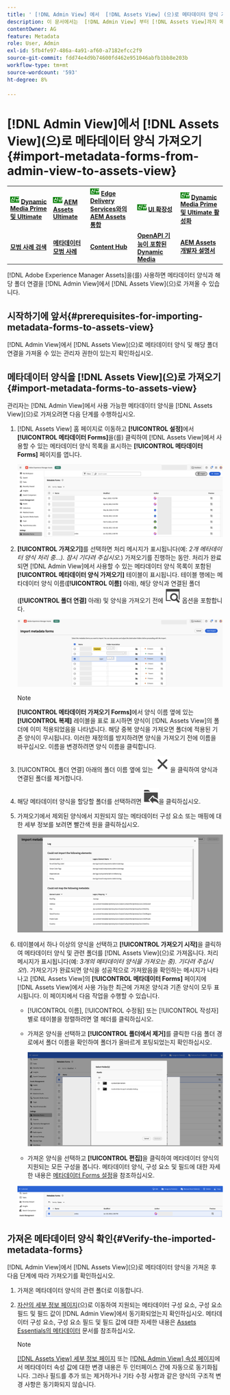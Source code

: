 ```yaml
---
title: ' [!DNL Admin View] 에서  [!DNL Assets View] (으)로 메타데이터 양식 가져오기'
description: 이 문서에서는  [!DNL Admin View] 부터 [!DNL Assets View]까지 메타데이터 양식을 가져오는 방법에 대해 설명합니다.
contentOwner: AG
feature: Metadata
role: User, Admin
exl-id: 5fb4fe97-486a-4a91-af60-a7182efcc2f9
source-git-commit: fdd74e4d9b74600fd462e951046abfb1bb8e203b
workflow-type: tm+mt
source-wordcount: '593'
ht-degree: 8%

---
```


# [!DNL Admin View]에서 [!DNL Assets View]&#x200B;(으)로 메타데이터 양식 가져오기 {#import-metadata-forms-from-admin-view-to-assets-view}

<table>
    <tr>
        <td>
            <sup style= "background-color:#008000; color:#FFFFFF; font-weight:bold"><i>신규</i></sup> <a href="/help/assets/dynamic-media/dm-prime-ultimate.md"><b>Dynamic Media Prime 및 Ultimate</b></a>
        </td>
        <td>
            <sup style= "background-color:#008000; color:#FFFFFF; font-weight:bold"><i>신규</i></sup> <a href="/help/assets/assets-ultimate-overview.md"><b>AEM Assets Ultimate</b></a>
        </td>
        <td>
            <sup style= "background-color:#008000; color:#FFFFFF; font-weight:bold"><i>신규</i></sup> <a href="/help/assets/integrate-aem-assets-edge-delivery-services.md"><b>Edge Delivery Services와의 AEM Assets 통합</b></a>
        </td>
        <td>
            <sup style= "background-color:#008000; color:#FFFFFF; font-weight:bold"><i>신규</i></sup> <a href="/help/assets/aem-assets-view-ui-extensibility.md"><b>UI 확장성</b></a>
        </td>
          <td>
            <sup style= "background-color:#008000; color:#FFFFFF; font-weight:bold"><i>신규</i></sup> <a href="/help/assets/dynamic-media/enable-dynamic-media-prime-and-ultimate.md"><b>Dynamic Media Prime 및 Ultimate 활성화</b></a>
        </td>
    </tr>
    <tr>
        <td>
            <a href="/help/assets/search-best-practices.md"><b>모범 사례 검색</b></a>
        </td>
        <td>
            <a href="/help/assets/metadata-best-practices.md"><b>메타데이터 모범 사례</b></a>
        </td>
        <td>
            <a href="/help/assets/product-overview.md"><b>Content Hub</b></a>
        </td>
        <td>
            <a href="/help/assets/dynamic-media-open-apis-overview.md"><b>OpenAPI 기능이 포함된 Dynamic Media</b></a>
        </td>
        <td>
            <a href="https://developer.adobe.com/experience-cloud/experience-manager-apis/"><b>AEM Assets 개발자 설명서</b></a>
        </td>
    </tr>
</table>

[!DNL Adobe Experience Manager Assets]을(를) 사용하면 메타데이터 양식과 해당 폴더 연결을 [!DNL Admin View]에서 [!DNL Assets View]&#x200B;(으)로 가져올 수 있습니다.

## 시작하기에 앞서{#prerequisites-for-importing-metadata-forms-to-assets-view}

[!DNL Admin View]에서 [!DNL Assets View]&#x200B;(으)로 메타데이터 양식 및 해당 폴더 연결을 가져올 수 있는 관리자 권한이 있는지 확인하십시오.

## 메타데이터 양식을 [!DNL Assets View]&#x200B;(으)로 가져오기{#import-metadata-forms-to-assets-view}

관리자는 [!DNL Admin View]에서 사용 가능한 메타데이터 양식을 [!DNL Assets View]&#x200B;(으)로 가져오려면 다음 단계를 수행하십시오.

1. [!DNL Assets View] 홈 페이지로 이동하고 **[!UICONTROL 설정]**&#x200B;에서 **[!UICONTROL 메타데이터 Forms]**&#x200B;을(를) 클릭하여 [!DNL Assets View]에서 사용할 수 있는 메타데이터 양식 목록을 표시하는 **[!UICONTROL 메타데이터 Forms]** 페이지를 엽니다.

   ![메타데이터 양식 페이지](/help/assets/assets/metadata-forms-page.png)

1. **[!UICONTROL 가져오기]**&#x200B;를 선택하면 처리 메시지가 표시됩니다(예: *2개 메타데이터 양식 처리 중...). 잠시 기다려 주십시오.*) 가져오기를 진행하는 동안. 처리가 완료되면 [!DNL Admin View]에서 사용할 수 있는 메타데이터 양식 목록이 포함된 **[!UICONTROL 메타데이터 양식 가져오기]** 테이블이 표시됩니다. 테이블 행에는 메타데이터 양식 이름(**[!UICONTROL 이름]** 아래), 해당 양식과 연결된 폴더(**[!UICONTROL 폴더 연결]** 아래) 및 양식을 가져오기 전에 ![미리 보기](/help/assets/assets/Preview.svg) 옵션을 포함합니다.

   ![메타데이터 Forms 페이지 가져오기](/help/assets/assets/import-metadata-forms-page.png)

   >[!NOTE]
   > 
   > **[!UICONTROL 메타데이터 가져오기 Forms]**&#x200B;에서 양식 이름 옆에 있는 **[!UICONTROL 복제]** 레이블을 표로 표시하면 양식이 [!DNL Assets View]의 폴더에 이미 적용되었음을 나타냅니다. 해당 중복 양식을 가져오면 폴더에 적용된 기존 양식이 무시됩니다. 이러한 재정의를 방지하려면 양식을 가져오기 전에 이름을 바꾸십시오. 이름을 변경하려면 양식 이름을 클릭합니다.

1. [!UICONTROL 폴더 연결] 아래의 폴더 이름 옆에 있는 ![폴더 선택](/help/assets/assets/x.svg)을 클릭하여 양식과 연결된 폴더를 제거합니다.
1. 해당 메타데이터 양식을 할당할 폴더를 선택하려면 ![폴더 선택](/help/assets/assets/add-to-folder.svg)을 클릭하십시오.
1. 가져오기에서 제외된 양식에서 지원되지 않는 메타데이터 구성 요소 또는 매핑에 대한 세부 정보를 보려면 빨간색 원을 클릭하십시오.

   ![메타데이터 Forms 페이지 가져오기](/help/assets/assets/unsupported-import-elements.png)

1. 테이블에서 하나 이상의 양식을 선택하고 **[!UICONTROL 가져오기 시작]**&#x200B;을 클릭하여 메타데이터 양식 및 관련 폴더를 [!DNL Assets View]&#x200B;(으)로 가져옵니다. 처리 메시지가 표시됩니다(예: *3개의 메타데이터 양식을 가져오는 중). 기다려 주십시오!*). 가져오기가 완료되면 양식을 성공적으로 가져왔음을 확인하는 메시지가 나타나고 [!DNL Assets View]의 **[!UICONTROL 메타데이터 Forms]** 페이지에 [!DNL Assets View]에서 사용 가능한 최근에 가져온 양식과 기존 양식이 모두 표시됩니다. 이 페이지에서 다음 작업을 수행할 수 있습니다.

   * [!UICONTROL 이름], [!UICONTROL 수정됨] 또는 [!UICONTROL 작성자]별로 테이블을 정렬하려면 열 헤더를 클릭하십시오.
   * 가져온 양식을 선택하고 **[!UICONTROL 폴더에서 제거]**&#x200B;를 클릭한 다음 폴더 경로에서 폴더 이름을 확인하여 폴더가 올바르게 포팅되었는지 확인하십시오.

     ![메타데이터 양식 페이지 확인](/help/assets/assets/confirm-ported-folder.png)
   * 가져온 양식을 선택하고 **[!UICONTROL 편집]**&#x200B;을 클릭하여 메타데이터 양식의 지원되는 모든 구성을 봅니다. 메타데이터 양식, 구성 요소 및 필드에 대한 자세한 내용은 [메타데이터 Forms 설정](https://experienceleague.adobe.com/en/docs/experience-manager-assets-essentials/help/metadata#metadata-forms)을 참조하십시오.

   ![메타데이터 양식 페이지 확인](/help/assets/assets/verify-metadata-forms-page.png)

## 가져온 메타데이터 양식 확인{#Verify-the-imported-metadata-forms}

[!DNL Admin View]에서 [!DNL Assets View]&#x200B;(으)로 메타데이터 양식을 가져온 후 다음 단계에 따라 가져오기를 확인하십시오.

1. 가져온 메타데이터 양식의 관련 폴더로 이동합니다.
1. [자산의 세부 정보 페이지](/help/assets/navigate-assets-view.md#preview-assets)(으)로 이동하여 지원되는 메타데이터 구성 요소, 구성 요소 필드 및 필드 값이 [!DNL Admin View]에서 동기화되었는지 확인하십시오. 메타데이터 구성 요소, 구성 요소 필드 및 필드 값에 대한 자세한 내용은 [Assets Essentials의 메타데이터](https://experienceleague.adobe.com/en/docs/experience-manager-assets-essentials/help/metadata) 문서를 참조하십시오.

   >[!NOTE]
   >
   > [[!DNL Assets View] 세부 정보 페이지](https://experienceleague.adobe.com/en/docs/experience-manager-cloud-service/content/assets/assets-view/metadata-assets-view#metadata-forms) 또는 [[!DNL Admin View] 속성 페이지](https://experienceleague.adobe.com/en/docs/experience-manager-65/content/assets/administer/metadata-schemas)에서 메타데이터 속성 값에 대한 변경 내용은 두 인터페이스 간에 자동으로 동기화됩니다. 그러나 필드를 추가 또는 제거하거나 기타 수정 사항과 같은 양식의 구조적 변경 사항은 동기화되지 않습니다.
